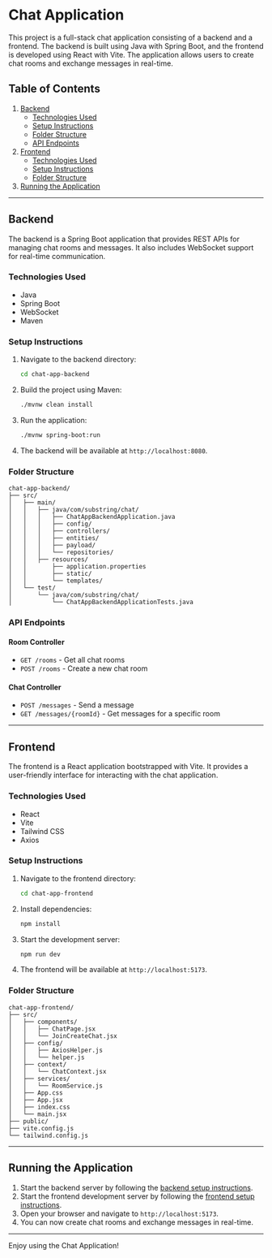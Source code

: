 # Chat Application

This project is a full-stack chat application consisting of a backend and a frontend. The backend is built using Java with Spring Boot, and the frontend is developed using React with Vite. The application allows users to create chat rooms and exchange messages in real-time.

## Table of Contents

1. [Backend](#backend)
   - [Technologies Used](#technologies-used)
   - [Setup Instructions](#setup-instructions)
   - [Folder Structure](#folder-structure)
   - [API Endpoints](#api-endpoints)
2. [Frontend](#frontend)
   - [Technologies Used](#technologies-used-1)
   - [Setup Instructions](#setup-instructions-1)
   - [Folder Structure](#folder-structure-1)
3. [Running the Application](#running-the-application)

---

## Backend

The backend is a Spring Boot application that provides REST APIs for managing chat rooms and messages. It also includes WebSocket support for real-time communication.

### Technologies Used

- Java
- Spring Boot
- WebSocket
- Maven

### Setup Instructions

1. Navigate to the backend directory:
   ```bash
   cd chat-app-backend
   ```
2. Build the project using Maven:
   ```bash
   ./mvnw clean install
   ```
3. Run the application:
   ```bash
   ./mvnw spring-boot:run
   ```
4. The backend will be available at `http://localhost:8080`.

### Folder Structure

```
chat-app-backend/
├── src/
│   ├── main/
│   │   ├── java/com/substring/chat/
│   │   │   ├── ChatAppBackendApplication.java
│   │   │   ├── config/
│   │   │   ├── controllers/
│   │   │   ├── entities/
│   │   │   ├── payload/
│   │   │   └── repositories/
│   │   ├── resources/
│   │       ├── application.properties
│   │       ├── static/
│   │       └── templates/
│   └── test/
│       └── java/com/substring/chat/
│           └── ChatAppBackendApplicationTests.java
```

### API Endpoints

#### Room Controller
- `GET /rooms` - Get all chat rooms
- `POST /rooms` - Create a new chat room

#### Chat Controller
- `POST /messages` - Send a message
- `GET /messages/{roomId}` - Get messages for a specific room

---

## Frontend

The frontend is a React application bootstrapped with Vite. It provides a user-friendly interface for interacting with the chat application.

### Technologies Used

- React
- Vite
- Tailwind CSS
- Axios

### Setup Instructions

1. Navigate to the frontend directory:
   ```bash
   cd chat-app-frontend
   ```
2. Install dependencies:
   ```bash
   npm install
   ```
3. Start the development server:
   ```bash
   npm run dev
   ```
4. The frontend will be available at `http://localhost:5173`.

### Folder Structure

```
chat-app-frontend/
├── src/
│   ├── components/
│   │   ├── ChatPage.jsx
│   │   └── JoinCreateChat.jsx
│   ├── config/
│   │   ├── AxiosHelper.js
│   │   └── helper.js
│   ├── context/
│   │   └── ChatContext.jsx
│   ├── services/
│   │   └── RoomService.js
│   ├── App.css
│   ├── App.jsx
│   ├── index.css
│   └── main.jsx
├── public/
├── vite.config.js
└── tailwind.config.js
```

---

## Running the Application

1. Start the backend server by following the [backend setup instructions](#setup-instructions).
2. Start the frontend development server by following the [frontend setup instructions](#setup-instructions-1).
3. Open your browser and navigate to `http://localhost:5173`.
4. You can now create chat rooms and exchange messages in real-time.

---

Enjoy using the Chat Application!